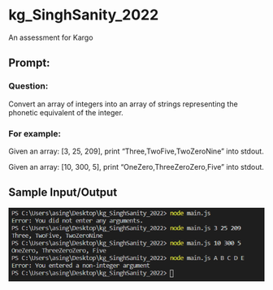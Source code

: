 # kg_SinghSanity_2022
An assessment for Kargo

## Prompt:
### Question:
Convert an array of integers into an array of strings representing the phonetic equivalent of the
integer.
### For example:
Given an array: \[3, 25, 209\], print “Three,TwoFive,TwoZeroNine” into stdout.

Given an array: \[10, 300, 5\], print “OneZero,ThreeZeroZero,Five” into stdout.

## Sample Input/Output
![sample](https://github.com/SinghSanity/kg_SinghSanity_2022/blob/main/imgs/sample.png)
